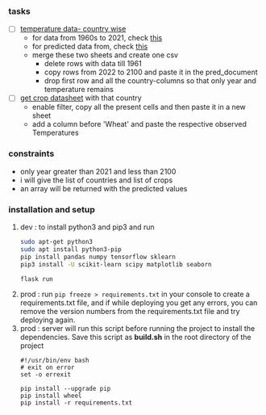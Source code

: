 ### tasks
- [ ] [temperature data- country wise](https://climateknowledgeportal.worldbank.org/download-data)
    - for data from 1960s to 2021, check [this](py/temp_prev_data.png)
    - for predicted data from, check [this](py/temp_pred_data.png)
    - merge these two sheets and create one csv
        - delete rows with data till 1961
        - copy rows from 2022 to 2100 and paste it in the pred_document
        - drop first row and all the country-columns so that only year and temperature remains
- [ ] [get crop datasheet](https://docs.google.com/spreadsheets/d/1qPP5FzFYa5JpMEu8WhVvxF2-kvKqf_0Qg7zEU55pdf0/edit#gid=441730022) with that country 
    - enable filter, copy all the present cells and then paste it in a new sheet
    - add a column before 'Wheat' and paste the respective observed Temperatures


### constraints
- only year greater than 2021 and less than 2100
- i will give the list of countries and list of crops 
- an array will be returned with the predicted values


### installation and setup
1.  dev : to install python3 and pip3 and run
    ```sh
    sudo apt-get python3
    sudo apt install python3-pip
    pip install pandas numpy tensorflow sklearn
    pip3 install -U scikit-learn scipy matplotlib seaborn

    flask run
    ```
1. prod : run `pip freeze > requirements.txt` in your console to create a requirements.txt file, and if while deploying you get any errors, you can remove the version numbers from the requirements.txt file and try deploying again.
1. prod : server will run this script before running the project to install the dependencies. Save this script as __build.sh__ in the root directory of the project
    ```
    #!/usr/bin/env bash
    # exit on error
    set -o errexit

    pip install --upgrade pip
    pip install wheel
    pip install -r requirements.txt
    ```